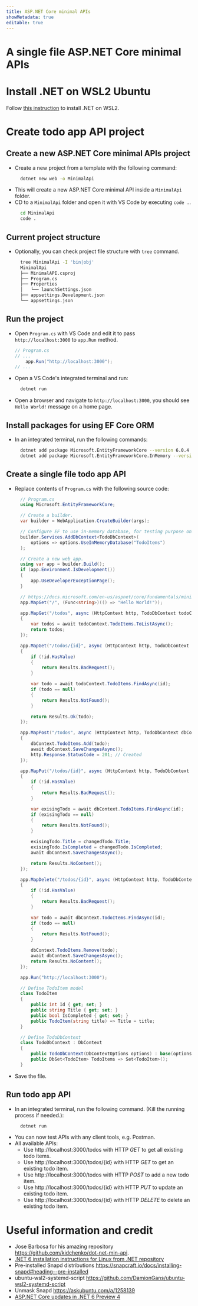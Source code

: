```yaml
---
title: ASP.NET Core minimal APIs
showMetadata: true
editable: true
---
```


# A single file ASP.NET Core minimal APIs

# Install .NET on WSL2 Ubuntu
Follow [this instruction](/programming-cookbook/wsl-powershell-useful-scripts/install-dotnet) to install .NET on WSL2.

# Create todo app API project

## Create a new ASP.NET Core minimal APIs project
- Create a new project from a template with the following command:
  ```sh
    dotnet new web -o MinimalApi
  ```
- This will create a new ASP.NET Core minimal API inside a `MinimalApi` folder.
- CD to a `MinimalApi` folder and open it with VS Code by executing `code .`.
  ```sh
    cd MinimalApi
    code .
  ```

## Current project structure
- Optionally, you can check project file structure with `tree` command.
  ```sh
    tree MinimalApi -I 'bin|obj'
    MinimalApi
    ├── MinimalAPI.csproj
    ├── Program.cs
    ├── Properties
    │   └── launchSettings.json
    ├── appsettings.Development.json
    └── appsettings.json
  ```

## Run the project
- Open `Program.cs` with VS Code and edit it to pass `http://localhost:3000` to `app.Run` method.
  ```cs
  // Program.cs
  // ...
      app.Run("http://localhost:3000");
  // ...
  ```
- Open a VS Code's integrated terminal and run:
  ```sh
    dotnet run
  ```
- Open a browser and navigate to `http://localhost:3000`, you should see `Hello World!` message on a home page.

## Install packages for using EF Core ORM
- In an integrated terminal, run the following commands:
  ```sh
    dotnet add package Microsoft.EntityFrameworkCore --version 6.0.4
    dotnet add package Microsoft.EntityFrameworkCore.InMemory --version 6.0.4
  ```

## Create a single file todo app API
- Replace contents of `Program.cs` with the following source code:
  ```cs
    // Program.cs
    using Microsoft.EntityFrameworkCore;

    // Create a builder.
    var builder = WebApplication.CreateBuilder(args);

    // Configure EF to use in-memory database, for testing purpose only.
    builder.Services.AddDbContext<TodoDbContext>(
        options => options.UseInMemoryDatabase("TodoItems")
    );

    // Create a new web app.
    using var app = builder.Build();
    if (app.Environment.IsDevelopment())
    {
        app.UseDeveloperExceptionPage();
    }

    // https://docs.microsoft.com/en-us/aspnet/core/fundamentals/minimal-apis?view=aspnetcore-6.0#responses
    app.MapGet("/", (Func<string>)(() => "Hello World!"));

    app.MapGet("/todos", async (HttpContext http, TodoDbContext todoContext) =>
    {
        var todos = await todoContext.TodoItems.ToListAsync();
        return todos;
    });

    app.MapGet("/todos/{id}", async (HttpContext http, TodoDbContext todoContext, int? id) =>
    {
        if (!id.HasValue)
        {
            return Results.BadRequest();
        }

        var todo = await todoContext.TodoItems.FindAsync(id);
        if (todo == null)
        {
            return Results.NotFound();
        }

        return Results.Ok(todo);
    });

    app.MapPost("/todos", async (HttpContext http, TodoDbContext dbContext, TodoItem todo) =>
    {
        dbContext.TodoItems.Add(todo);
        await dbContext.SaveChangesAsync();
        http.Response.StatusCode = 201; // Created
    });

    app.MapPut("/todos/{id}", async (HttpContext http, TodoDbContext dbContext, TodoItem changedTodo, int? id) =>
    {
        if (!id.HasValue)
        {
            return Results.BadRequest();
        }

        var exisingTodo = await dbContext.TodoItems.FindAsync(id);
        if (exisingTodo == null)
        {
            return Results.NotFound();
        }

        exisingTodo.Title = changedTodo.Title;
        exisingTodo.IsCompleted = changedTodo.IsCompleted;
        await dbContext.SaveChangesAsync();

        return Results.NoContent();
    });

    app.MapDelete("/todos/{id}", async (HttpContext http, TodoDbContext dbContext, int? id) =>
    {
        if (!id.HasValue)
        {
            return Results.BadRequest();
        }

        var todo = await dbContext.TodoItems.FindAsync(id);
        if (todo == null)
        {
            return Results.NotFound();
        }

        dbContext.TodoItems.Remove(todo);
        await dbContext.SaveChangesAsync();
        return Results.NoContent();
    });

    app.Run("http://localhost:3000");

    // Define TodoItem model
    class TodoItem
    {
        public int Id { get; set; }
        public string Title { get; set; }
        public bool IsCompleted { get; set; }
        public TodoItem(string title) => Title = title;
    }

    // Define TodoDbContext
    class TodoDbContext : DbContext
    {
        public TodoDbContext(DbContextOptions options) : base(options) { }
        public DbSet<TodoItem> TodoItems => Set<TodoItem>();
    }
  ```

- Save the file.

## Run todo app API
- In an integrated terminal, run the following command. (Kill the running process if needed.):
  ```sh
    dotnet run
  ```
- You can now test APIs with any client tools, e.g. Postman.
- All available APIs:
  - Use http://localhost:3000/todos with HTTP *GET* to get all existing todo items.
  - Use http://localhost:3000/todos/{id} with HTTP *GET* to get an existing todo item.
  - Use http://localhost:3000/todos with HTTP *POST* to add a new todo item.
  - Use http://localhost:3000/todos/{id} with HTTP *PUT* to update an existing todo item.
  - Use http://localhost:3000/todos/{id} with HTTP *DELETE* to delete an existing todo item.

# Useful information and credit
- Jose Barbosa for his amazing repository https://github.com/kidchenko/dot-net-min-api.
- [.NET 6 installation instructions for Linux from .NET repository](https://github.com/dotnet/core/blob/main/release-notes/6.0/install-linux.md)
- Pre-installed Snapd distributions https://snapcraft.io/docs/installing-snapd#heading--pre-installed
- ubuntu-wsl2-systemd-script https://github.com/DamionGans/ubuntu-wsl2-systemd-script
- Unmask Snapd https://askubuntu.com/a/1258139
- [ASP.NET Core updates in .NET 6 Preview 4](https://devblogs.microsoft.com/aspnet/asp-net-core-updates-in-net-6-preview-4/)
